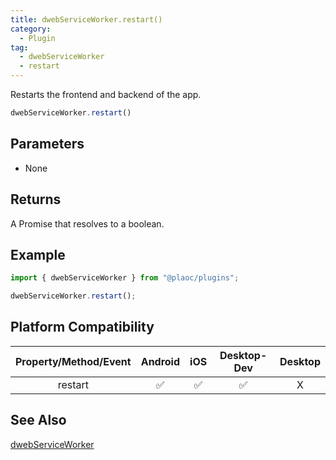 ```yaml
---
title: dwebServiceWorker.restart()
category:
  - Plugin
tag:
  - dwebServiceWorker
  - restart  
---
```


Restarts the frontend and backend of the app.

```js
dwebServiceWorker.restart()
```

## Parameters

- None

## Returns

A Promise that resolves to a boolean.

## Example

```js
import { dwebServiceWorker } from "@plaoc/plugins";

dwebServiceWorker.restart();
```

## Platform Compatibility

| Property/Method/Event | Android | iOS | Desktop-Dev | Desktop |
|:---------------------:|:-------:|:---:|:-----------:|:-------:|
| restart               | ✅      | ✅  | ✅          | X       |

## See Also
[dwebServiceWorker](../index.md)